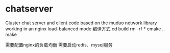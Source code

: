 # chatserver
Cluster chat server and client code based on the muduo network library working in an nginx load-balanced mode
编译方式
cd build
rm -rf *
cmake ..
make

需要配置nginx的负载均衡
需要启动redis、mysql服务
